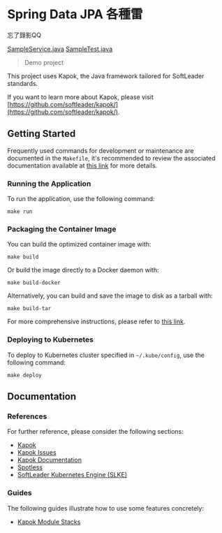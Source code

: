 # Spring Data JPA 各種雷

忘了錄影QQ

[SampleService.java](src/main/java/tw/com/softleader/example/training_20241129/SampleService.java)
[SampleTest.java](src/test/java/tw/com/softleader/example/training_20241129/SampleTest.java)

> Demo project

This project uses Kapok, the Java framework tailored for SoftLeader standards.

If you want to learn more about Kapok, please visit [https://github.com/softleader/kapok/](https://github.com/softleader/kapok/).

## Getting Started

Frequently used commands for development or maintenance are documented in the `Makefile`,
it's recommended to review the associated documentation available at [this link](https://github.com/softleader/kapok/wiki/Makefile) for more details.

### Running the Application

To run the application, use the following command:

```shell
make run
```

### Packaging the Container Image

You can build the optimized container image with:

```shell
make build
```

Or build the image directly to a Docker daemon with:

```shell
make build-docker
```

Alternatively, you can build and save the image to disk as a tarball with:

```shell
make build-tar
```

For more comprehensive instructions, please refer to [this link](https://github.com/softleader/kapok/wiki/Packaging-the-Container-Image).

### Deploying to Kubernetes

To deploy to Kubernetes cluster specified in `~/.kube/config`, use the following command:

```shell
make deploy
```
## Documentation

### References

For further reference, please consider the following sections:

* [Kapok](https://github.com/softleader/kapok)
* [Kapok Issues](https://github.com/softleader/kapok/issues)
* [Kapok Documentation](https://kapok.cloud.softleader.com.tw)
* [Spotless](https://github.com/diffplug/spotless)
* [SoftLeader Kubernetes Engine (SLKE)](https://slke.cloud.softleader.com.tw)

### Guides

The following guides illustrate how to use some features concretely:

* [Kapok Module Stacks](https://kapok.cloud.softleader.com.tw/docs/modules/)

